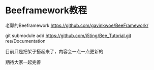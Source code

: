 # Beeframework教程

老郭的Beeframework https://github.com/gavinkwoe/BeeFramework/


git submodule add https://github.com/i5ting/Bee_Tutorial.git res/Documentation

目前只是把架子搭起来了，内容会一点一点更新的

期待大家一起完善
